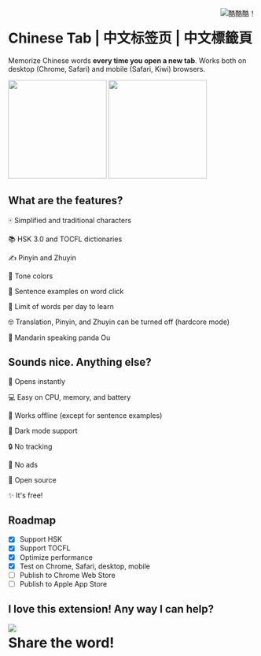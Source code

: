 <img align="right" src=images/panda.png title="酷酷酷！">

# Chinese Tab | 中文标签页 | 中文標籤頁

Memorize Chinese words ****every time you open a new tab****. Works both on desktop (Chrome, Safari) and mobile (Safari, Kiwi) browsers. 

<img src="https://github.com/koynoyno/chinesetab/assets/46102189/6319d82b-2e64-4d25-b364-692bb44f87f8" width="200">
<img src="https://github.com/koynoyno/chinesetab/assets/46102189/3ba17852-00bb-46b8-9a3a-a8945febcc66" width="200">

## What are the features?

🀄 Simplified and traditional characters

📚 HSK 3.0 and TOCFL dictionaries

✍️ Pinyin and Zhuyin

🌈 Tone colors

📖 Sentence examples on word click

🎯 Limit of words per day to learn

🤓 Translation, Pinyin, and Zhuyin can be turned off (hardcore mode)

🐼 Mandarin speaking panda Ou

## Sounds nice. Anything else?

💨 Opens instantly

💻 Easy on CPU, memory, and battery

📴 Works offline (except for sentence examples)

🌙 Dark mode support

🔒 No tracking

📛 No ads

💖 Open source

✨ It's free!

## Roadmap

- [x] Support HSK
- [x] Support TOCFL
- [x] Optimize performance
- [x] Test on Chrome, Safari, desktop, mobile
- [ ] Publish to Chrome Web Store
- [ ] Publish to Apple App Store

## I love this extension! Any way I can help?

<img align="left" src=images/panda_easter.png><h1><strong>Share the word!</strong></h1>
